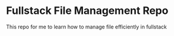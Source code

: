 # Fullstack File Management Repo

This repo for me to learn how to manage file efficiently in fullstack
